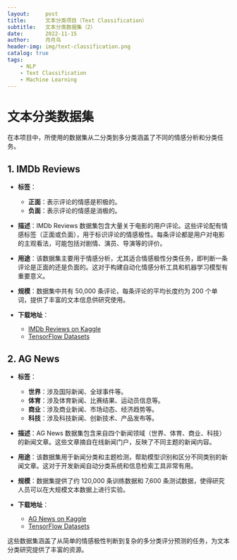 ```yaml
---
layout:     post
title:      文本分类项目（Text Classification）
subtitle:   文本分类数据集（2）
date:       2022-11-15
author:     月月鸟
header-img: img/text-classification.png
catalog: true
tags:
    - NLP
    - Text Classification
    - Machine Learning
---
```


# 文本分类数据集

在本项目中，所使用的数据集从二分类到多分类涵盖了不同的情感分析和分类任务。

## 1. IMDb Reviews

- **标签**：
  - **正面**：表示评论的情感是积极的。
  - **负面**：表示评论的情感是消极的。

- **描述**：IMDb Reviews 数据集包含大量关于电影的用户评论。这些评论配有情感标签（正面或负面），用于标识评论的情感极性。每条评论都是用户对电影的主观看法，可能包括对剧情、演员、导演等的评价。

- **用途**：该数据集主要用于情感分析，尤其适合情感极性分类任务，即判断一条评论是正面的还是负面的。这对于构建自动化情感分析工具和机器学习模型有重要意义。

- **规模**：数据集中共有 50,000 条评论，每条评论的平均长度约为 200 个单词，提供了丰富的文本信息供研究使用。

- **下载地址**：
  - [IMDb Reviews on Kaggle](https://www.kaggle.com/datasets/lakshmi25npathi/imdb-dataset-of-50k-movie-reviews)
  - [TensorFlow Datasets](https://www.tensorflow.org/datasets/catalog/imdb_reviews)

## 2. AG News

- **标签**：
  - **世界**：涉及国际新闻、全球事件等。
  - **体育**：涉及体育新闻、比赛结果、运动员信息等。
  - **商业**：涉及商业新闻、市场动态、经济趋势等。
  - **科技**：涉及科技新闻、创新技术、产品发布等。

- **描述**：AG News 数据集包含来自四个新闻领域（世界、体育、商业、科技）的新闻文章。这些文章摘自在线新闻门户，反映了不同主题的新闻内容。

- **用途**：该数据集用于新闻分类和主题检测，帮助模型识别和区分不同类别的新闻文章。这对于开发新闻自动分类系统和信息检索工具非常有用。

- **规模**：数据集提供了约 120,000 条训练数据和 7,600 条测试数据，使得研究人员可以在大规模文本数据上进行实验。

- **下载地址**：
  - [AG News on Kaggle](https://www.kaggle.com/datasets/amananandrai/ag-news-classification-dataset)
  - [TensorFlow Datasets](https://www.tensorflow.org/datasets/catalog/ag_news_subset)


这些数据集涵盖了从简单的情感极性判断到复杂的多分类评分预测的任务，为文本分类研究提供了丰富的资源。